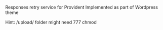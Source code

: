Responses retry service for Provident
Implemented as part of Wordpress theme

Hint:
/upload/ folder might need 777 chmod
